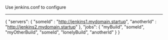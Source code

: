 Use jenkins.conf to configure

------------------------------
{
  "servers": {
    "someId" : "http://jenkins1.mydomain.startup",
    "anotherId" : "http://jenkins2.mydomain.startup"
  },
  "jobs": {
    "myBuild", "someId",
    "myOtherBuild", "someId",
    "lonelyBuild", "anotherId"
  }
}